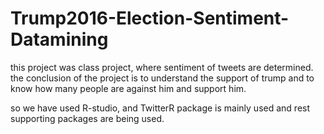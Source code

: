 # Trump2016-Election-Sentiment-Datamining

this project was class project, where sentiment of tweets are determined. the conclusion of the project is to understand the support of trump and to know how many people are against him and support him. 

so we have used R-studio, and TwitterR package is mainly used and rest supporting packages are being used. 
